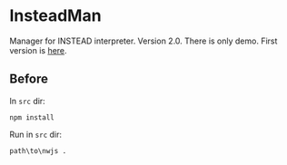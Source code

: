 InsteadMan
===========

Manager for INSTEAD interpreter. Version 2.0. There is only demo.
First version is [here](https://github.com/jhekasoft/instead-manager).

Before
------
In `src` dir:

```
npm install
```

Run in `src` dir:

```
path\to\nwjs .
```
